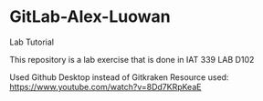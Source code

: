 # GitLab-Alex-Luowan
 Lab Tutorial 

This repository is a lab exercise that is done in IAT 339 LAB D102

Used Github Desktop instead of Gitkraken
Resource used:
https://www.youtube.com/watch?v=8Dd7KRpKeaE

